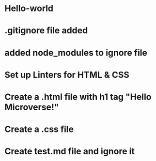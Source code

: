 # Hello-world

# .gitignore file added

# added node_modules to ignore file

# Set up Linters for HTML & CSS

# Create a .html file with h1 tag "Hello Microverse!"

# Create a .css file

# Create test.md file and ignore it